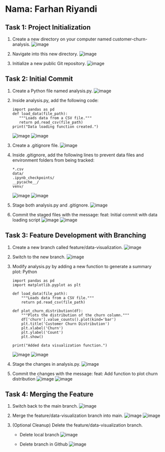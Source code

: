 # Nama: Farhan Riyandi

## Task 1: Project Initialization
1. Create a new directory on your computer named customer-churn-analysis.
   ![image](https://github.com/user-attachments/assets/9059b148-7f19-4367-9414-7ec23a24e02a)

2. Navigate into this new directory.
   ![image](https://github.com/user-attachments/assets/24a99f71-927e-4859-8d9c-f858a38c1c19)

3. Initialize a new public Git repository.
   ![image](https://github.com/user-attachments/assets/df13eba0-a056-4d63-90c8-0f396f6f2f54)

## Task 2: Initial Commit
1. Create a Python file named analysis.py.
   ![image](https://github.com/user-attachments/assets/7088b8bd-40ca-46a6-b789-6b8450fd5ca8)

2. Inside analysis.py, add the following code:
   ```
   import pandas as pd
   def load_data(file_path):
      """Loads data from a CSV file."""
      return pd.read_csv(file_path)
   print("Data loading function created.")
   ```
   ![image](https://github.com/user-attachments/assets/03ff4d1d-3ce1-4e47-9c9a-38d1cb3b38e6)
   ![image](https://github.com/user-attachments/assets/77e059ba-7be5-4239-b538-2a5e1b8f8d1f)

3. Create a .gitignore file.
   ![image](https://github.com/user-attachments/assets/42fdfd55-190f-4091-b350-d8a609a10610)

4. Inside .gitignore, add the following lines to prevent data files and environment folders from being tracked:
   ```
   *.csv
   data/
   .ipynb_checkpoints/
   __pycache__/
   venv/
   ```
   ![image](https://github.com/user-attachments/assets/fdee9792-dab5-45b9-85df-1f5f6242c0e6)
   ![image](https://github.com/user-attachments/assets/42d69593-b4bb-4080-ad34-763930d70fb3)

5. Stage both analysis.py and .gitignore.
   ![image](https://github.com/user-attachments/assets/2ec21612-a9e1-496f-bce4-17209ee595d1)

6. Commit the staged files with the message: feat: Initial commit with data loading script
   ![image](https://github.com/user-attachments/assets/b4404c16-d3a4-438c-87c4-9859e53210c8)
   ![image](https://github.com/user-attachments/assets/af2655ed-1a5d-4b88-ab44-72a5e857da2d)

## Task 3: Feature Development with Branching
1. Create a new branch called feature/data-visualization.
   ![image](https://github.com/user-attachments/assets/ab95313a-f1b0-4bef-9d5d-8576260e5255)

2. Switch to the new branch.
   ![image](https://github.com/user-attachments/assets/63108541-5aa7-469f-b84e-f4d9bce242d1)

3. Modify analysis.py by adding a new function to generate a summary plot:
   Python
   ```
   import pandas as pd
   import matplotlib.pyplot as plt
   
   def load_data(file_path):
       """Loads data from a CSV file."""
       return pd.read_csv(file_path)

   def plot_churn_distribution(df):
       """Plots the distribution of the churn column."""
       df['churn'].value_counts().plot(kind='bar')
       plt.title('Customer Churn Distribution')
       plt.xlabel('Churn')
       plt.ylabel('Count')
       plt.show()

   print("Added data visualization function.")
   ```
   ![image](https://github.com/user-attachments/assets/dc8feaa6-4e3a-438f-bf65-f6f5966032c8)
   ![image](https://github.com/user-attachments/assets/f225891b-29da-4bb8-a2aa-57bf2ffd76ef)

4. Stage the changes in analysis.py.
   ![image](https://github.com/user-attachments/assets/c4e488ff-c716-43ea-966a-b9343b8b1802)

5. Commit the changes with the message: feat: Add function to plot churn distribution
   ![image](https://github.com/user-attachments/assets/0bb86073-21f5-42b1-ae3d-61d2f3e262e5)
   ![image](https://github.com/user-attachments/assets/14106f02-62d6-429e-adab-6195eed1d2f1)

## Task 4: Merging the Feature
1. Switch back to the main branch.
   ![image](https://github.com/user-attachments/assets/6b6941b8-90e0-4b58-b77e-3ad4c1acf419)

2. Merge the feature/data-visualization branch into main.
   ![image](https://github.com/user-attachments/assets/cf1a3b0c-2387-4a38-a3d4-b8a73e6c7a96)
   ![image](https://github.com/user-attachments/assets/0d8577b8-4e8e-4854-9ff3-87939d83f894)

3. (Optional Cleanup) Delete the feature/data-visualization branch.
   * Delete local branch
     ![image](https://github.com/user-attachments/assets/60e1e75d-787d-4dfc-988d-e48417bf94a6)

   * Delete branch in Github
     ![image](https://github.com/user-attachments/assets/f041cac1-f3ce-4e3c-b83d-fa2a26255478)

